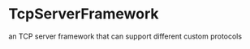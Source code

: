 TcpServerFramework
==================

an TCP server framework that can support different custom protocols
